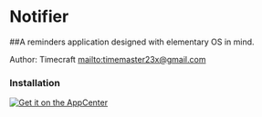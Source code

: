 # Notifier

##A reminders application designed with elementary OS in mind.

Author: Timecraft <mailto:timemaster23x@gmail.com>

### Installation

<a href="https://appcenter.elementary.io/com.github.Timecraft.Notifier"><img alt="Get it on the AppCenter" src="https://appcenter.elementary.io/badge.svg"></a>

